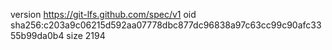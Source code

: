 version https://git-lfs.github.com/spec/v1
oid sha256:c203a9c06215d592aa07778dbc877dc96838a97c63cc99c90afc3355b99da0b4
size 2194
